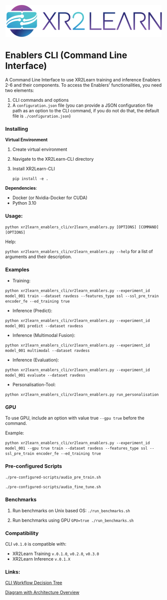 ![XR2Learn](https://raw.githubusercontent.com/XR2Learn/.github/5c0fada6136915b389c1cd2151a0dd2cfc4a5aac/images/XR2Learn%20logo.png)

# Enablers CLI (Command Line Interface)

A Command Line Interface to use XR2Learn training and inference Enablers 2-6 and their components.
To access the Enablers' functionalities, you need two elements:

1. CLI commands and options
2. A `configuration.json` file (you can provide a JSON configuration file path as an option to the CLI command, if you do
   not do that, the default file is `./configuration.json`)

### Installing

**Virtual Environment**

1. Create virtual environment
2. Navigate to the XR2Learn-CLI directory
3. Install XR2Learn-CLI

   `pip install -e .`

**Dependencies**:

- Docker (or Nvidia-Docker for CUDA)
- Python 3.10

### Usage:

`python xr2learn_enablers_cli/xr2learn_enablers.py [OPTIONS] [COMMAND] [OPTIONS]`

Help:

`python xr2learn_enablers_cli/xr2learn_enablers.py --help` for a list of arguments and their description.

### Examples

- Training:

`python xr2learn_enablers_cli/xr2learn_enablers.py --experiment_id model_001 train --dataset ravdess --features_type ssl --ssl_pre_train encoder_fe --ed_training true`

- Inference (Predict):

`python xr2learn_enablers_cli/xr2learn_enablers.py --experiment_id model_001 predict --dataset ravdess`

- Inference (Multimodal Fusion):

`python xr2learn_enablers_cli/xr2learn_enablers.py --experiment_id model_001 multimodal --dataset ravdess`

- Inference (Evaluation):

`python xr2learn_enablers_cli/xr2learn_enablers.py --experiment_id model_001 evaluate --dataset ravdess`

- Personalisation-Tool:

`python xr2learn_enablers_cli/xr2learn_enablers.py run_personalisation`

### GPU
To use GPU, include an option with value true `--gpu true` before the command.

Example: 


`python xr2learn_enablers_cli/xr2learn_enablers.py --experiment_id model_001 --gpu true train --dataset ravdess --features_type ssl --ssl_pre_train encoder_fe --ed_training true`


### Pre-configured Scripts

`./pre-configured-scripts/audio_pre_train.sh`

`./pre-configured-scripts/audio_fine_tune.sh`


### Benchmarks 

1. Run benchmarks on Unix based OS:
`./run_benchmarks.sh`

2. Run benchmarks using GPU
`GPU=true ./run_benchmarks.sh`


### Compatibility

CLI `v0.1.0` is compatible with: 
- XR2Learn Training `v.0.1.0`, `v0.2.0`, `v0.3.0`
- XR2Learn Inference `v.0.1.X`

### Links:

[CLI Workflow Decision Tree](https://drive.google.com/file/d/1a7m6omAY7VN22QZNpegj_fL_hcf_NEzq/view?usp=sharing)

[Diagram with Architecture Overview](https://drive.google.com/file/d/1k3yLi9Y8tasFMJFNxIwKY-nRJzPdKPLw/view?usp=sharing)


